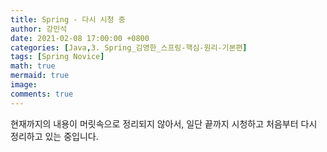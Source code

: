 ```yaml
---
title: Spring - 다시 시청 중
author: 강민석
date: 2021-02-08 17:00:00 +0800
categories: [Java,3. Spring_김영한_스프링-핵심-원리-기본편]
tags: [Spring Novice]
math: true
mermaid: true
image: 
comments: true
---
```


현재까지의 내용이 머릿속으로 정리되지 않아서, 일단 끝까지 시청하고 처음부터 다시 정리하고 있는 중입니다. 